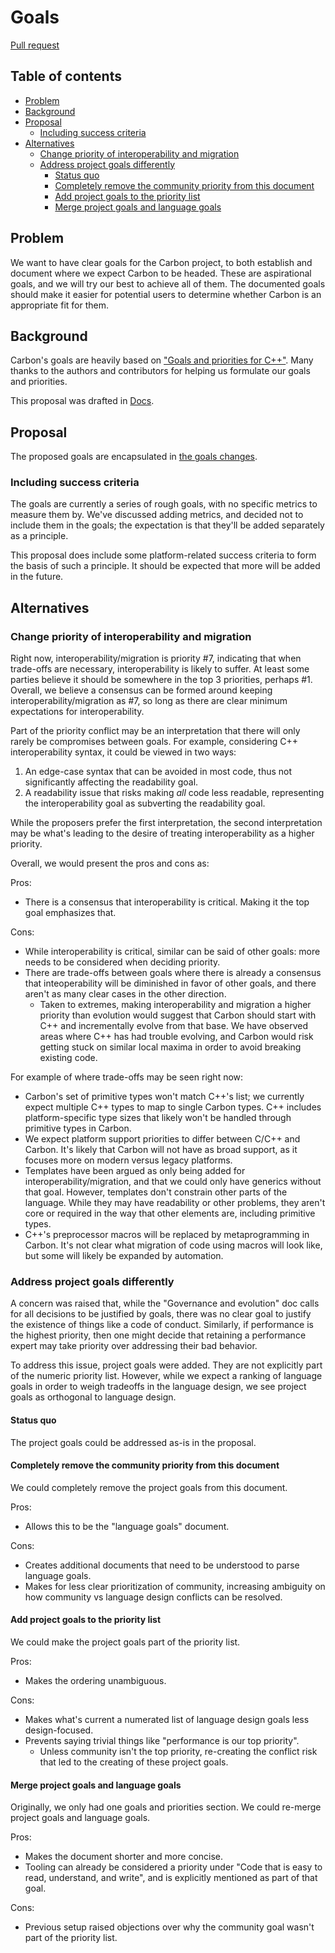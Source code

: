 # Goals

<!--
Part of the Carbon Language project, under the Apache License v2.0 with LLVM
Exceptions. See /LICENSE for license information.
SPDX-License-Identifier: Apache-2.0 WITH LLVM-exception
-->

[Pull request](https://github.com/carbon-language/carbon-lang/pull/51)

## Table of contents

<!-- toc -->

- [Problem](#problem)
- [Background](#background)
- [Proposal](#proposal)
  - [Including success criteria](#including-success-criteria)
- [Alternatives](#alternatives)
  - [Change priority of interoperability and migration](#change-priority-of-interoperability-and-migration)
  - [Address project goals differently](#address-project-goals-differently)
    - [Status quo](#status-quo)
    - [Completely remove the community priority from this document](#completely-remove-the-community-priority-from-this-document)
    - [Add project goals to the priority list](#add-project-goals-to-the-priority-list)
    - [Merge project goals and language goals](#merge-project-goals-and-language-goals)

<!-- tocstop -->

## Problem

We want to have clear goals for the Carbon project, to both establish and
document where we expect Carbon to be headed. These are aspirational goals, and
we will try our best to achieve all of them. The documented goals should make it
easier for potential users to determine whether Carbon is an appropriate fit for
them.

## Background

Carbon's goals are heavily based on
["Goals and priorities for C++"](https://docs.google.com/document/d/1jrpGk6Sa0bt1u1tSuZtPnVI3inr7A4c0iJC9V2I6zUA/edit).
Many thanks to the authors and contributors for helping us formulate our goals
and priorities.

This proposal was drafted in
[Docs](https://docs.google.com/document/d/1MJvVIDXQrhIj6hZ7NwMDbDch9XLO2VaYrGq29E57meU/edit).

## Proposal

The proposed goals are encapsulated in
[the goals changes](/docs/project/goals.md).

### Including success criteria

The goals are currently a series of rough goals, with no specific metrics to
measure them by. We've discussed adding metrics, and decided not to include them
in the goals; the expectation is that they'll be added separately as a
principle.

This proposal does include some platform-related success criteria to form the
basis of such a principle. It should be expected that more will be added in the
future.

## Alternatives

### Change priority of interoperability and migration

Right now, interoperability/migration is priority #7, indicating that when
trade-offs are necessary, interoperability is likely to suffer. At least some
parties believe it should be somewhere in the top 3 priorities, perhaps #1.
Overall, we believe a consensus can be formed around keeping
interoperability/migration as #7, so long as there are clear minimum
expectations for interoperability.

Part of the priority conflict may be an interpretation that there will only
rarely be compromises between goals. For example, considering C++
interoperability syntax, it could be viewed in two ways:

1. An edge-case syntax that can be avoided in most code, thus not significantly
   affecting the readability goal.
2. A readability issue that risks making _all_ code less readable, representing
   the interoperability goal as subverting the readability goal.

While the proposers prefer the first interpretation, the second interpretation
may be what's leading to the desire of treating interoperability as a higher
priority.

Overall, we would present the pros and cons as:

Pros:

- There is a consensus that interoperability is critical. Making it the top goal
  emphasizes that.

Cons:

- While interoperability is critical, similar can be said of other goals: more
  needs to be considered when deciding priority.
- There are trade-offs between goals where there is already a consensus that
  inteoperability will be diminished in favor of other goals, and there aren't
  as many clear cases in the other direction.
  - Taken to extremes, making interoperability and migration a higher priority
    than evolution would suggest that Carbon should start with C++ and
    incrementally evolve from that base. We have observed areas where C++ has
    had trouble evolving, and Carbon would risk getting stuck on similar local
    maxima in order to avoid breaking existing code.

For example of where trade-offs may be seen right now:

- Carbon's set of primitive types won't match C++'s list; we currently expect
  multiple C++ types to map to single Carbon types. C++ includes
  platform-specific type sizes that likely won't be handled through primitive
  types in Carbon.
- We expect platform support priorities to differ between C/C++ and Carbon. It's
  likely that Carbon will not have as broad support, as it focuses more on
  modern versus legacy platforms.
- Templates have been argued as only being added for interoperability/migration,
  and that we could only have generics without that goal. However, templates
  don't constrain other parts of the language. While they may have readability
  or other problems, they aren't core or required in the way that other elements
  are, including primitive types.
- C++'s preprocessor macros will be replaced by metaprogramming in Carbon. It's
  not clear what migration of code using macros will look like, but some will
  likely be expanded by automation.

### Address project goals differently

A concern was raised that, while the "Governance and evolution" doc calls for
all decisions to be justified by goals, there was no clear goal to justify the
existence of things like a code of conduct. Similarly, if performance is the
highest priority, then one might decide that retaining a performance expert may
take priority over addressing their bad behavior.

To address this issue, project goals were added. They are not explicitly part of
the numeric priority list. However, while we expect a ranking of language goals
in order to weigh tradeoffs in the language design, we see project goals as
orthogonal to language design.

#### Status quo

The project goals could be addressed as-is in the proposal.

#### Completely remove the community priority from this document

We could completely remove the project goals from this document.

Pros:

- Allows this to be the "language goals" document.

Cons:

- Creates additional documents that need to be understood to parse language
  goals.
- Makes for less clear prioritization of community, increasing ambiguity on how
  community vs language design conflicts can be resolved.

#### Add project goals to the priority list

We could make the project goals part of the priority list.

Pros:

- Makes the ordering unambiguous.

Cons:

- Makes what's current a numerated list of language design goals less
  design-focused.
- Prevents saying trivial things like "performance is our top priority".
  - Unless community isn't the top priority, re-creating the conflict risk that
    led to the creating of these project goals.

#### Merge project goals and language goals

Originally, we only had one goals and priorities section. We could re-merge
project goals and language goals.

Pros:

- Makes the document shorter and more concise.
- Tooling can already be considered a priority under "Code that is easy to read,
  understand, and write", and is explicitly mentioned as part of that goal.

Cons:

- Previous setup raised objections over why the community goal wasn't part of
  the priority list.
